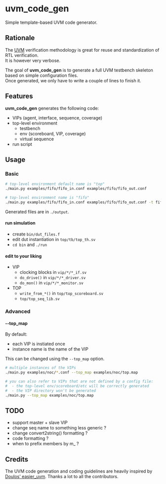 # uvm_code_gen
Simple template-based UVM code generator.

## Rationale
The [UVM](https://en.wikipedia.org/wiki/Universal_Verification_Methodology) verification methodology is great for reuse and standardization of RTL verification.  
It is however very verbose.

The goal of **uvm_code_gen** is to generate a full UVM testbench skeleton based on simple configuration files.  
Once generated, we only have to write a couple of lines to finish it.

## Features
**uvm_code_gen** generates the following code:
  - VIPs (agent, interface, sequence, coverage)
  - top-level environment
    - testbench
    - env (scoreboard, VIP, coverage)
    - virtual sequence
  - run script

## Usage
### Basic
```sh
# top-level environment default name is "top"
./main.py examples/fifo/fifo_in.conf examples/fifo/fifo_out.conf

# top-level environment name is "fifo"
./main.py examples/fifo/fifo_in.conf examples/fifo/fifo_out.conf -t fifo
```

Generated files are in `./output`.

#### run simulation
  - create `bin/dut_files.f`
  - edit dut instantiation in `top/tb/top_th.sv`
  - `cd bin` and `./run`

#### edit to your liking
  - VIP
    - clocking blocks in `vip/*/*_if.sv`
    -  `do_drive()` in `vip/*/*_driver.sv`
    -  `do_mon()` in `vip/*/*_monitor.sv`
  - TOP
    - `write_from_*()` in `top/top_scoreboard.sv`
    - `top/top_seq_lib.sv`

### Advanced
#### --top_map
By default:
  - each VIP is instiated once
  - instance name is the name of the VIP

This can be changed using the `--top_map` option.
```sh
# multiple instances of the VIPs
./main.py examples/noc/*.conf --top_map examples/noc/top.map

# you can also refer to VIPs that are not defined by a config file:
#  - the top-level env/scoreboard/etc will be correctly generated
#  - the VIP directory won't be generated
./main.py --top_map examples/noc/top.map
```

## TODO
  - support master + slave VIP
  - change seq name to something less generic ?
  - change convert2string() formatting ?
  - code formatting ?
  - when to prefix members by m_ ?

## Credits
The UVM code generation and coding guidelines are heavily inspired by [Doulos' easier_uvm](https://www.doulos.com/knowhow/systemverilog/uvm/easier-uvm/). Thanks a lot to all the contributors.
